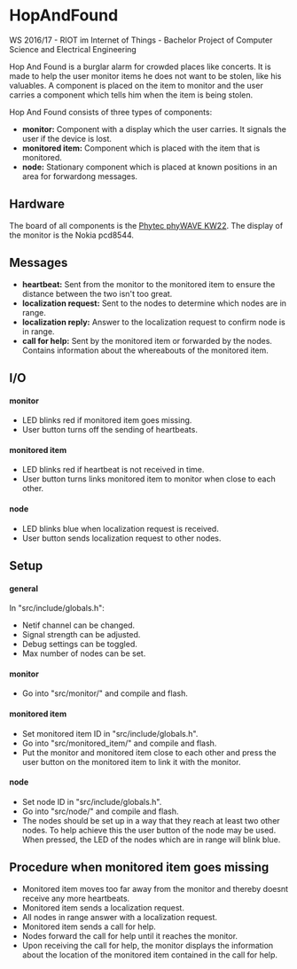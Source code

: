 # HopAndFound #

WS 2016/17 - RIOT im Internet of Things - Bachelor Project of Computer Science and Electrical Engineering

Hop And Found is a burglar alarm for crowded places like concerts. It is made to help the user monitor items he does not want to be stolen, like his valuables. A component is placed on the item to monitor and the user carries a component which tells him when the item is being stolen.

Hop And Found consists of three types of components:

* **monitor:**            Component with a display which the user carries. It signals the user if the device is lost.
* **monitored item:**     Component which is placed with the item that is monitored.
* **node:**               Stationary component which is placed at known positions in an area for forwardong messages.

## Hardware ##

The board of all components is the [Phytec phyWAVE KW22](https://github.com/RIOT-OS/RIOT/wiki/Board%3A-Phytec-phyWAVE-KW22).
The display of the monitor is the Nokia pcd8544.

## Messages ##

* **heartbeat:**                Sent from the monitor to the monitored item to ensure the distance between the two isn't too great.
* **localization request:**     Sent to the nodes to determine which nodes are in range.
* **localization reply:**       Answer to the localization request to confirm node is in range.
* **call for help:**            Sent by the monitored item or forwarded by the nodes. Contains information about the whereabouts of the monitored item.

## I/O ##

#### monitor ####

* LED blinks red if monitored item goes missing.
* User button turns off the sending of heartbeats.

#### monitored item ####

* LED blinks red if heartbeat is not received in time.
* User button turns links monitored item to monitor when close to each other.

#### node ####

* LED blinks blue when localization request is received.
* User button sends localization request to other nodes.

## Setup ##

#### general ####

In "src/include/globals.h":

* Netif channel can be changed.
* Signal strength can be adjusted.
* Debug settings can be toggled.
* Max number of nodes can be set.

#### monitor ####

* Go into "src/monitor/" and compile and flash.

#### monitored item ####

* Set monitored item ID in "src/include/globals.h".
* Go into "src/monitored_item/" and compile and flash.
* Put the monitor and monitored item close to each other and press the user button on the monitored item to link it with the monitor.

#### node ####

* Set node ID in "src/include/globals.h".
* Go into "src/node/" and compile and flash.
* The nodes should be set up in a way that they reach at least two other nodes. To help achieve this the user button of the node may be used. When pressed, the LED of the nodes which are in range will blink blue.

## Procedure when monitored item goes missing ##

* Monitored item moves too far away from the monitor and thereby doesnt receive any more heartbeats.
* Monitored item sends a localization request.
* All nodes in range answer with a localization request.
* Monitored item sends a call for help.
* Nodes forward the call for help until it reaches the monitor.
* Upon receiving the call for help, the monitor displays the information about the location of the monitored item contained in the call for help.